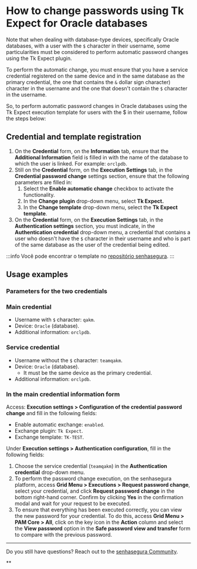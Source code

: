 # How to change passwords using Tk Expect for Oracle databases

Note that when dealing with database-type devices, specifically Oracle databases, with a user with the `$` character in their username, some particularities must be considered to perform automatic password changes using the Tk Expect plugin.

To perform the automatic change, you must ensure that you have a service credential registered on the same device and in the same database as the primary credential, the one that contains the `&` dollar sign character) character in the username and the one that doesn't contain the `$` character in the username.

So, to perform automatic password changes in Oracle databases using the Tk Expect execution template for users with the $ in their username, follow the steps below:

## Credential and template registration

1. On the **Credential** form, on the **Information** tab, ensure that the **Additional Information** field is filled in with the name of the database to which the user is linked. For example: `orclpdb`.
2. Still on the **Credential** form, on the **Execution Settings** tab, in the **Credential password change** settings section, ensure that the following parameters are filled in:
   1. Select the **Enable automatic change** checkbox to activate the functionality.
   2. In the **Change plugin** drop-down menu, select **Tk Expect.**
   3. In the **Change template** drop-down menu, select the **Tk Expect template**.
3. On the **Credential** form, on the **Execution Settings** tab, in the **Authentication settings** section, you must indicate, in the **Authentication credential** drop-down menu, a credential that contains a user who doesn't have the `$` character in their username and who is part of the same database as the user of the credential being edited.

 :::info
Você pode encontrar o template no [repositório senhasegura](https://github.com/senhasegura/execution-templates).
:::

## Usage examples
### Parameters for the two credentials
### Main credential

* Username with `$` character: `qakm`.
* Device: `Oracle` (database).
* Additional information: `orclpdb`.

### Service credential

* Username without the `$` character: `teamqakm`.
* Device: `Oracle` (database).
  * It must be the same device as the primary credential.
* Additional information: `orclpdb`.

### In the main credential information form

Access: **Execution settings > Configuration of the credential password change** and fill in the following fields:

* Enable automatic exchange: `enabled`.
* Exchange plugin: `Tk Expect`.
* Exchange template: `TK-TEST`.

Under **Execution settings > Authentication configuration**, fill in the following fields:

1. Choose the service credential (`teamqakm`) in the **Authentication credential** drop-down menu.
2. To perform the password change execution, on the senhasegura platform, access **Grid Menu > Executions > Request password change**, select your credential, and click **Request password change** in the bottom right-hand corner. Confirm by clicking **Yes** in the confirmation modal and wait for your request to be executed.
3. To ensure that everything has been executed correctly, you can view the new password for your credential. To do this, access **Grid Menu > PAM Core > All**, click on the key icon in the **Action** column and select the **View password** option in the **Safe password view and transfer** form to compare with the previous password.

---

Do you still have questions? Reach out to the [senhasegura Community](https://community.senhasegura.io/).

**